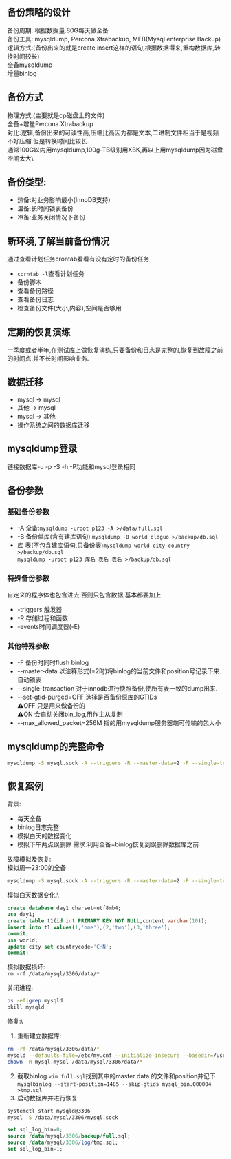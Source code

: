 ## 备份策略的设计
备份周期:
根据数据量.80G每天做全备\
备份工具: mysqldump, Percona Xtrabackup, MEB(Mysql enterprise Backup)\
逻辑方式:(备份出来的就是create insert这样的语句,根据数据得来,重构数据库,转换时间较长)\
全备mysqldump\
增量binlog

## 备份方式
物理方式:(主要就是cp磁盘上的文件)\
全备+增量Percona Xtrabackup\
对比:逻辑,备份出来的可读性高,压缩比高因为都是文本,二进制文件相当于是视频不好压缩.但是转换时间比较长.\
通常100G以内用mysqldump,100g-TB级别用XBK,再以上用mysqldump因为磁盘空间太大\

## 备份类型:
+ 热备:对业务影响最小(InnoDB支持)
+ 温备:长时间锁表备份
+ 冷备:业务关闭情况下备份

## 新环境,了解当前备份情况
通过查看计划任务crontab看看有没有定时的备份任务
+ `corntab -l`查看计划任务
+ 备份脚本   
+ 查看备份路径
+ 查看备份日志
+ 检查备份文件(大小,内容),空间是否够用

## 定期的恢复演练
一季度或者半年,在测试库上做恢复演练,只要备份和日志是完整的,恢复到故障之前的时间点,并不长时间影响业务.

## 数据迁移
+ mysql -> mysql
+ 其他  -> mysql
+ mysql -> 其他
+ 操作系统之间的数据库迁移

## mysqldump登录
链接数据库-u -p -S -h -P功能和mysql登录相同

## 备份参数
### 基础备份参数
+ -A 全备:`mysqldump -uroot p123 -A >/data/full.sql`
+ -B 备份单库(含有建库语句) `mysqldump -B world oldguo >/backup/db.sql`
+ 库 表(不包含建库语句,只备份表)`mysqldump world city country >/backup/db.sql`\
`mysqldump -uroot p123 库名 表名 表名 >/backup/db.sql`
### 特殊备份参数
自定义的程序体也包含进去,否则只包含数据,基本都要加上
+ -triggers 触发器
+ -R 存储过程和函数
+ -events时间调度器(-E)

### 其他特殊参数
+ -F 备份时同时flush binlog
+ --master-data 以注释形式(=2时)将binlog的当前文件和position号记录下来.自动锁表
+ --single-transaction 对于innodb进行快照备份,使所有表一致的dump出来.
+ --set-gtid-purged=OFF 选择是否备份原库的GTIDs\
⚠️OFF 只是用来做备份的\
⚠️ON 会自动关闭bin_log,用作主从复制
+ --max_allowed_packet=256M 指的用mysqldump服务器端可传输的包大小
## mysqldump的完整命令
```sh
mysqldump -S mysql.sock -A --triggers -R --master-data=2 -F --single-transaction --set-gtid-purged=OFF --max_allowed_packet=256M >/data/mysql/3306/backup/full.sql
```
## 恢复案例
背景:
+ 每天全备
+ binlog日志完整
+ 模拟白天的数据变化
+ 模拟下午两点误删除
需求:利用全备+binlog恢复到误删除数据库之前

故障模拟及恢复:\
模拟周一23:00的全备
```sh
mysqldump -S mysql.sock -A --triggers -R --master-data=2 -F --single-transaction --set-gtid-purged=OFF --max_allowed_packet=256M >/data/mysql/3306/backup/full.sql
```
模拟白天数据变化:\
```sql
create database day1 charset=utf8mb4;
use day1;
create table t1(id int PRIMARY KEY NOT NULL,content varchar(10));
insert into t1 values(1,'one'),(2,'two'),(3,'three');
commit;
use world;
update city set countrycode='CHN';
commit;
```
模拟数据损坏:\
`rm -rf /data/mysql/3306/data/*`

关闭进程:
```sh
ps -ef|grep mysqld
pkill mysqld
```
修复:\
1. 重新建立数据库:
```sh
rm -rf /data/mysql/3306/data/*
mysqld --defaults-file=/etc/my.cnf --initialize-insecure --basedir=/usr/bin/mysql --datadir=/data/mysql/3306/data
chown -R mysql.mysql /data/mysql/3306/data/*
```
2. 截取binlog
`vim full.sql`找到其中的master data 的文件和position并记下\
`mysqlbinlog --start-position=1485 --skip-gtids mysql_bin.000004  >tmp.sql`
3. 启动数据库并进行恢复
```sh
systemctl start mysqld@3306
mysql -S /data/mysql/3306/mysql.sock
```
```sql
set sql_log_bin=0;
source /data/mysql/3306/backup/full.sql;
source /data/mysql/3306/log/tmp.sql;
set sql_log_bin=1;
```
